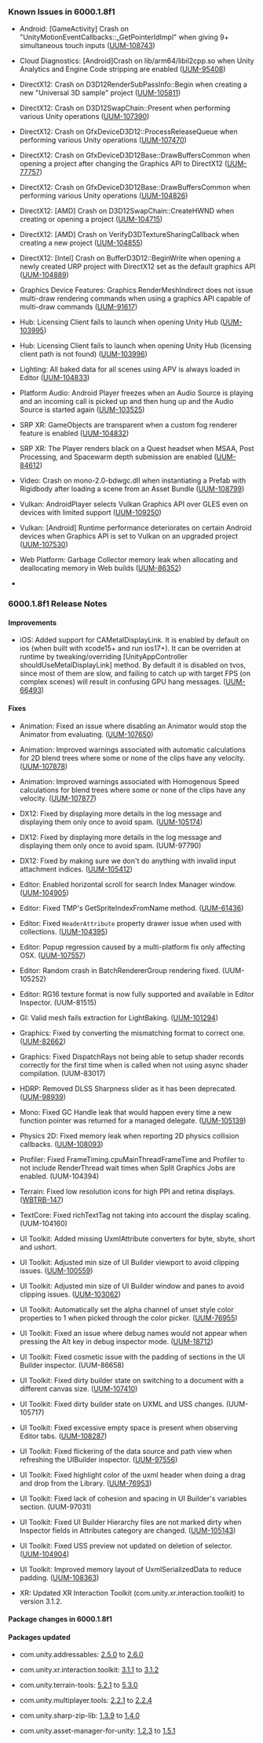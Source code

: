 ### Known Issues in 6000.1.8f1

- Android: [GameActivity] Crash on "UnityMotionEventCallbacks::_GetPointerIdImpl" when giving 9+ simultaneous touch inputs 
    ([UUM-108743](https://issuetracker.unity3d.com/issues/android-crash-on-unitymotioneventcallbacks-getpointeridimpl-when-giving-8-simultaneous-touch-inputs))

- Cloud Diagnostics: [Android]Crash on lib/arm64/libil2cpp.so when Unity Analytics and Engine Code stripping are enabled
    ([UUM-95408](https://issuetracker.unity3d.com/issues/android-crash-on-lib-slash-arm64-slash-libil2cpp-dot-so-when-unity-analytics-and-engine-code-stripping-are-enabled))

- DirectX12: Crash on D3D12RenderSubPassInfo::Begin when creating a new "Universal 3D sample" project
    ([UUM-105811](https://issuetracker.unity3d.com/issues/crash-on-d3d12rendersubpassinfo-begin-when-creating-a-new-universal-3d-sample-project))

- DirectX12: Crash on D3D12SwapChain::Present when performing various Unity operations
    ([UUM-107390](https://issuetracker.unity3d.com/issues/crash-on-d3d12swapchain-present-when-performing-various-unity-operations))

- DirectX12: Crash on GfxDeviceD3D12::ProcessReleaseQueue when performing various Unity operations
    ([UUM-107470](https://issuetracker.unity3d.com/issues/crash-on-gfxdeviced3d12-processreleasequeue-when-performing-various-unity-operations))

- DirectX12: Crash on GfxDeviceD3D12Base::DrawBuffersCommon when opening a project after changing the Graphics API to DirectX12
    ([UUM-77757](https://issuetracker.unity3d.com/issues/crash-on-gfxdeviced3d12base-drawbufferscommon-when-opening-a-project-after-changing-the-graphics-api-to-directx12))

- DirectX12: Crash on GfxDeviceD3D12Base::DrawBuffersCommon when performing various Unity operations
    ([UUM-104826](https://issuetracker.unity3d.com/issues/crash-on-gfxdeviced3d12base-drawbufferscommon-when-performing-various-unity-operations))

- DirectX12: [AMD] Crash on D3D12SwapChain::CreateHWND when creating or opening a project
    ([UUM-104715](https://issuetracker.unity3d.com/issues/crash-on-d3d12swapchain-createhwnd-when-when-creating-or-opening-a-project))

- DirectX12: [AMD] Crash on VerifyD3DTextureSharingCallback when creating a new project
    ([UUM-104855](https://issuetracker.unity3d.com/issues/crash-on-verifyd3dtexturesharingcallback-when-creating-a-new-project))

- DirectX12: [Intel] Crash on BufferD3D12::BeginWrite when opening a newly created URP project with DirectX12 set as the default graphics API
    ([UUM-104889](https://issuetracker.unity3d.com/issues/crash-on-bufferd3d12-beginwrite-when-opening-a-newly-created-urp-project-with-directx12-set-as-the-default-graphics-api))

- Graphics Device Features: Graphics.RenderMeshIndirect does not issue multi-draw rendering commands when using a graphics API capable of multi-draw commands
    ([UUM-91617](https://issuetracker.unity3d.com/issues/graphics-dot-rendermeshindirect-does-not-issue-multi-draw-rendering-commands-when-using-a-graphics-api-capable-of-multi-draw-commands))

- Hub: Licensing Client fails to launch when opening Unity Hub
    ([UUM-103995](https://issuetracker.unity3d.com/issues/licensing-client-fails-to-launch-when-opening-unity-hub-1))

- Hub: Licensing Client fails to launch when opening Unity Hub (licensing client path is not found)
    ([UUM-103996](https://issuetracker.unity3d.com/issues/licensing-client-fails-to-launch-when-opening-unity-hub-licensing-client-path-is-not-found))

- Lighting: All baked data for all scenes using APV is always loaded in Editor
    ([UUM-104833](https://issuetracker.unity3d.com/issues/all-baked-data-for-all-scenes-using-apv-is-always-loaded-in-editor))

- Platform Audio: Android Player freezes when an Audio Source is playing and an incoming call is picked up and then hung up and the Audio Source is started again
    ([UUM-103525](https://issuetracker.unity3d.com/issues/android-player-freezes-when-an-audio-source-is-playing-and-an-incoming-call-is-picked-up-and-then-hung-up-and-the-audio-source-is-started-again))

- SRP XR: GameObjects are transparent when a custom fog renderer feature is enabled
    ([UUM-104832](https://issuetracker.unity3d.com/issues/gameobjects-are-transparent-when-a-custom-fog-renderer-feature-is-enabled))

- SRP XR: The Player renders black on a Quest headset when MSAA, Post Processing, and Spacewarm depth submission are enabled
    ([UUM-84612](https://issuetracker.unity3d.com/issues/the-player-renders-black-on-a-quest-headset-when-msaa-post-processing-and-spacewarm-depth-submission-are-enabled))

- Video: Crash on mono-2.0-bdwgc.dll when instantiating a Prefab with Rigidbody after loading a scene from an Asset Bundle
    ([UUM-108799](https://issuetracker.unity3d.com/issues/crash-on-windowsvideomedia-getvideoframeatindex-when-instantiating-a-prefab-with-rigidbody-after-loading-a-scene-from-an-asset-bundle))

- Vulkan: AndroidPlayer selects Vulkan Graphics API over GLES even on devices with limited support
    ([UUM-109250](https://issuetracker.unity3d.com/issues/androidplayer-selects-vulkan-graphics-api-over-gles-even-on-devices-with-limited-support))

- Vulkan: [Android] Runtime performance deteriorates on certain Android devices when Graphics API is set to Vulkan on an upgraded project
    ([UUM-107530](https://issuetracker.unity3d.com/issues/build-performance-deteriorates-on-certain-android-devices-when-graphics-api-is-set-to-vulkan-on-an-upgraded-project))

- Web Platform: Garbage Collector memory leak when allocating and deallocating memory in Web builds
    ([UUM-86352](https://issuetracker.unity3d.com/issues/garbage-collector-memory-leak-when-allocating-and-deallocating-memory-in-web-builds))

- 



### 6000.1.8f1 Release Notes

#### Improvements

- iOS: Added support for CAMetalDisplayLink. It is enabled by default on ios \(when built with xcode15+ and run ios17+\). It can be overriden at runtime by tweaking/overriding \[UnityAppController shouldUseMetalDisplayLink\] method. By default it is disabled on tvos, since most of them are slow, and failing to catch up with target FPS \(on complex scenes\) will result in confusing GPU hang messages.
    ([UUM-66493](https://issuetracker.unity3d.com/issues/ios-framerate-drops-when-screen-is-touched-on-promotion-devices))



#### Fixes

- Animation: Fixed an issue where disabling an Animator would stop the Animator from evaluating.
    ([UUM-107650](https://issuetracker.unity3d.com/issues/animator-does-not-continue-animation-indefinitely-when-toggling-animator-dot-enabled-through-code))

- Animation: Improved warnings associated with automatic calculations for 2D blend trees where some or none of the clips have any velocity.
    ([UUM-107878](https://issuetracker.unity3d.com/issues/warnings-thrown-when-computing-positions-in-a-2d-blendtree-are-not-helpful-to-the-user))

- Animation: Improved warnings associated with Homogenous Speed calculations for blend trees where some or none of the clips have any velocity.
    ([UUM-107877](https://issuetracker.unity3d.com/issues/warnings-thrown-when-adjusting-time-scale-to-homogenous-speed-in-a-blendtree-are-not-helpful-to-the-user))

- DX12: Fixed by displaying more details in the log message and displaying them only once to avoid spam.
    ([UUM-105174](https://issuetracker.unity3d.com/issues/attempting-to-draw-with-missing-bindings-warning-lacks-root-cause-indication-and-is-thrown-each-frame-when-structuredbuffer-is-accessed-on-directx12))

- DX12: Fixed by displaying more details in the log message and displaying them only once to avoid spam.
    (UUM-97790)

- DX12: Fixed by making sure we don't do anything with invalid input attachment indices.
    ([UUM-105412](https://issuetracker.unity3d.com/issues/crash-on-d3d12commonshader-applygpuprogram-when-attaching-material-which-samples-unityfbinput0-to-full-screen-pass-renderer-feature-component))

- Editor: Enabled horizontal scroll for search Index Manager window.
    ([UUM-104905](https://issuetracker.unity3d.com/issues/assets-objects-and-keywords-tabs-cannot-be-scrolled-horizontally-in-search-index-manager-window))

- Editor: Fixed TMP's GetSpriteIndexFromName method.
    ([UUM-61436](https://issuetracker.unity3d.com/issues/sprite-index-cannot-be-found-when-using-the-getspriteindexfromname-method))

- Editor: Fixed `HeaderAttribute` property drawer issue when used with collections.
    ([UUM-104395](https://issuetracker.unity3d.com/issues/headerattribute-does-not-work-when-used-with-arrays-or-lists))

- Editor: Popup regression caused by a multi-platform fix only affecting OSX.
    ([UUM-107557](https://issuetracker.unity3d.com/issues/linux-crash-on-gtk-widget-get-window-when-attempting-to-create-a-new-tilemap))

- Editor: Random crash in BatchRendererGroup rendering fixed.
    (UUM-105252)

- Editor: RG16 texture format is now fully supported and available in Editor Inspector.
    (UUM-81515)

- GI: Valid mesh fails extraction for LightBaking.
    ([UUM-101294](https://issuetracker.unity3d.com/issues/pathtracer-addgeometry-job-error-is-thrown-when-baking-lighting))

- Graphics: Fixed by converting the mismatching format to correct one.
    ([UUM-82662](https://issuetracker.unity3d.com/issues/cubemap-dot-createexternaltexture-assumes-to-use-the-projects-color-space-when-native-texture-pointer-is-set-to-srgb))

- Graphics: Fixed DispatchRays not being able to setup shader records correctly for the first time when is called when not using async shader compilation.
    (UUM-83017)

- HDRP: Removed DLSS Sharpness slider as it has been deprecated.
    ([UUM-98939](https://issuetracker.unity3d.com/issues/dlss-sharpening-slider-is-visible-when-it-is-deprecated))

- Mono: Fixed GC Handle leak that would happen every time a new function pointer was returned for a managed delegate.
    ([UUM-105139](https://issuetracker.unity3d.com/issues/unmanagedreadorwrite-objects-are-not-disposed-off-when-gzipstream-is-used-in-the-using-statement))

- Physics 2D: Fixed memory leak when reporting 2D physics collision callbacks.
    ([UUM-108093](https://issuetracker.unity3d.com/issues/memory-leak-when-using-rigidbody2d-physics-in-webgl))

- Profiler: Fixed FrameTiming.cpuMainThreadFrameTime and Profiler to not include RenderThread wait times when Split Graphics Jobs are enabled.
    (UUM-104394)

- Terrain: Fixed low resolution icons for high PPI and retina displays.
    ([WBTRB-147](https://issuetracker.unity3d.com/issues/terrain-tools-icons-are-low-quality))

- TextCore: Fixed richTextTag not taking into account the display scaling.
    (UUM-104160)

- UI Toolkit: Added missing UxmlAttribute converters for byte, sbyte, short and ushort.

- UI Toolkit: Adjusted min size of UI Builder viewport to avoid clipping issues.
    ([UUM-100559](https://issuetracker.unity3d.com/issues/hierarchy-and-library-parts-in-ui-builder-are-inaccessible-when-ui-builder-window-is-resized-and-these-elements-no-longer-fit-in-the-window))

- UI Toolkit: Adjusted min size of UI Builder window and panes to avoid clipping issues.
    ([UUM-103062](https://issuetracker.unity3d.com/issues/buttons-in-the-ui-builder-viewport-section-get-cut-off-if-the-window-is-resized))

- UI Toolkit: Automatically set the alpha channel of unset style color properties to 1 when picked through the color picker.
    ([UUM-76955](https://issuetracker.unity3d.com/issues/in-ui-builder-background-colours-start-with-an-alpha-of-0-which-can-be-easily-missed-by-users))

- UI Toolkit: Fixed an issue where debug names would not appear when pressing the Alt key in debug inspector mode.
    ([UUM-18712](https://issuetracker.unity3d.com/issues/uitoolkit-inspector-property-names-dont-show-up-correctly-when-inspector-is-in-debug-mode))

- UI Toolkit: Fixed cosmetic issue with the padding of sections in the UI Builder inspector.
    (UUM-86658)

- UI Toolkit: Fixed dirty builder state on switching to a document with a different canvas size.
    ([UUM-107410](https://issuetracker.unity3d.com/issues/switching-between-ui-documents-with-different-canvas-sizes-marks-the-uxml-file-as-dirty))

- UI Toolkit: Fixed dirty builder state on UXML and USS changes.
    (UUM-105717)

- UI Toolkit: Fixed excessive empty space is present when observing Editor tabs.
    ([UUM-108287](https://issuetracker.unity3d.com/issues/excessive-empty-space-is-present-when-observing-editor-tabs))

- UI Toolkit: Fixed flickering of the data source and path view when refreshing the UIBuilder inspector.
    ([UUM-97556](https://issuetracker.unity3d.com/issues/inspector-window-flickers-when-a-selector-is-created-using-a-style-class-list-section))

- UI Toolkit: Fixed highlight color of the uxml header when doing a drag and drop from the Library.
    ([UUM-76953](https://issuetracker.unity3d.com/issues/dragging-any-ui-element-under-the-uxml-file-in-the-ui-builder-hierarchy-doesnt-highlight-it))

- UI Toolkit: Fixed lack of cohesion and spacing in UI Builder's variables section.
    (UUM-97031)

- UI Toolkit: Fixed UI Builder Hierarchy files are not marked dirty when Inspector fields in Attributes category are changed.
    ([UUM-105143](https://issuetracker.unity3d.com/issues/ui-builder-hierarchy-files-are-not-marked-dirty-when-inspector-fields-in-attributes-category-are-changed))

- UI Toolkit: Fixed USS preview not updated on deletion of selector.
    ([UUM-104904](https://issuetracker.unity3d.com/issues/uss-code-is-not-updated-when-a-selector-is-deleted-or-is-moved-to-a-new-uss-file))

- UI Toolkit: Improved memory layout of UxmlSerializedData to reduce padding.
    ([UUM-108363](https://issuetracker.unity3d.com/issues/improve-uxmlserializeddata-generation-to-reduce-padding))

- XR: Updated XR Interaction Toolkit \(com.unity.xr.interaction.toolkit\) to version 3.1.2.




#### Package changes in 6000.1.8f1

#### Packages updated

- com.unity.addressables: [2.5.0](https://docs.unity3d.com/Packages/com.unity.addressables@2.5//changelog/CHANGELOG.html) to [2.6.0](https://docs.unity3d.com/Packages/com.unity.addressables@2.6//changelog/CHANGELOG.html)

- com.unity.xr.interaction.toolkit: [3.1.1](https://docs.unity3d.com/Packages/com.unity.xr.interaction.toolkit@3.1//changelog/CHANGELOG.html) to [3.1.2](https://docs.unity3d.com/Packages/com.unity.xr.interaction.toolkit@3.1//changelog/CHANGELOG.html)

- com.unity.terrain-tools: [5.2.1](https://docs.unity3d.com/Packages/com.unity.terrain-tools@5.2//changelog/CHANGELOG.html) to [5.3.0](https://docs.unity3d.com/Packages/com.unity.terrain-tools@5.3//changelog/CHANGELOG.html)

- com.unity.multiplayer.tools: [2.2.1](https://docs.unity3d.com/Packages/com.unity.multiplayer.tools@2.2//changelog/CHANGELOG.html) to [2.2.4](https://docs.unity3d.com/Packages/com.unity.multiplayer.tools@2.2//changelog/CHANGELOG.html)

- com.unity.sharp-zip-lib: [1.3.9](https://docs.unity3d.com/Packages/com.unity.sharp-zip-lib@1.3//changelog/CHANGELOG.html) to [1.4.0](https://docs.unity3d.com/Packages/com.unity.sharp-zip-lib@1.4//changelog/CHANGELOG.html)

- com.unity.asset-manager-for-unity: [1.2.3](https://docs.unity3d.com/Packages/com.unity.asset-manager-for-unity@1.2//changelog/CHANGELOG.html) to [1.5.1](https://docs.unity3d.com/Packages/com.unity.asset-manager-for-unity@1.5//changelog/CHANGELOG.html)